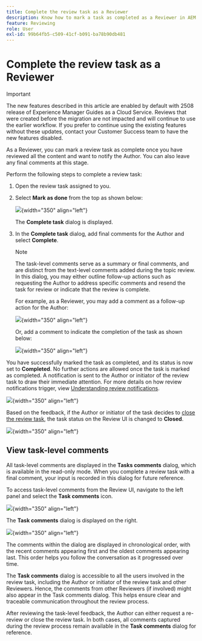 ```yaml
---
title: Complete the review task as a Reviewer
description: Know how to mark a task as completed as a Reviewer in AEM Guides.
feature: Reviewing
role: User
exl-id: 99b64fb5-c509-41cf-b091-ba78b90db481
---
```

# Complete the review task as a Reviewer

>[!IMPORTANT]
>
> The new features described in this article are enabled by default with 2508 release of Experience Manager Guides as a Cloud Service. Reviews that were created before the migration are not impacted and will continue to use the earlier workflow. If you prefer to continue using the existing features without these updates, contact your Customer Success team to have the new features disabled. 

As a Reviewer, you can mark a review task as complete once you have reviewed all the content and want to notify the Author. You can also leave any final comments at this stage.

Perform the following steps to complete a review task:

1. Open the review task assigned to you.
2. Select **Mark as done** from the top as shown below: 

    ![](images/review-task-mark-as-done.png){width="350" align="left"}

    The **Complete task** dialog is displayed.
3. In the **Complete task** dialog, add final comments for the Author and select **Complete**. 

    >[!NOTE]
    >
    > The task-level comments serve as a summary or final comments, and are distinct from the text-level comments added during the topic review. In this dialog, you may either outline follow-up actions such as requesting the Author to address specific comments and resend the task for review or indicate that the review is complete.  

    For example, as a Reviewer, you may add a comment as a follow-up action for the Author:

    ![](images/complete-task-dialog-followup.png){width="350" align="left"}

    Or, add a comment to indicate the completion of the task as shown below:    

    ![](images/complete-task-dialog.png){width="350" align="left"}
    

You have successfully marked the task as completed, and its status is now set to **Completed**. No further actions are allowed once the task is marked as completed. A notification is sent to the Author or initiator of the review task to draw their immediate attention. For more details on how review notifications trigger, view [Understanding review notifications](./review-understanding-review-notifications.md).

![](images/task-completed-status.png){width="350" align="left"}

Based on the feedback, if the Author or initiator of the task decides to [close the review task](./review-close-review-task.md), the task status on the Review UI is changed to **Closed**. 

![](images/review-status-closed-review-ui.png){width="350" align="left"}

## View task-level comments

All task-level comments are displayed in the **Tasks comments** dialog, which is available in the read-only mode. When you complete a review task with a final comment, your input is recorded in this dialog for future reference.

To access task-level comments from the Review UI, navigate to the left panel and select the **Task comments** icon. 

![](images/task-comments-icon.png){width="350" align="left"}

The **Task comments** dialog is displayed on the right. 

![](images/task-comments-reviewer.png){width="350" align="left"}

The comments within the dialog are displayed in chronological order, with the recent comments appearing first and the oldest comments appearing last. This order helps you follow the conversation as it progressed over time.

The **Task comments** dialog is accessible to all the users involved in the review task, including the Author or initiator of the review task and other Reviewers. Hence, the comments from other Reviewers (if involved) might also appear in the Task comments dialog. This helps ensure clear and traceable communication throughout the review process. 

After reviewing the task-level feedback, the Author can either request a re-review or close the review task. In both cases, all comments captured during the review process remain available in the **Task comments** dialog for reference.
